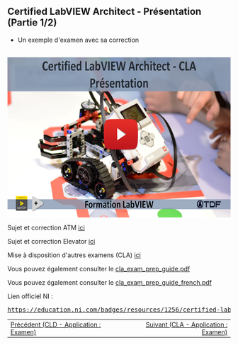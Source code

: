 <h2 dir="auto" id="user-content-h_174031069121655196260265"><strong>Certified LabVIEW Architect&nbsp;</strong><strong>- Pr&eacute;sentation </strong><strong>(Partie 1/2)</strong></h2>
<ul dir="auto">
<li>Un exemple d'examen avec sa correction</li>
</ul>
<p>&nbsp;<a><img src="CLA presentation.png" width="640" height="362" alt="" style="display: block; margin-left: auto; margin-right: auto;" /></a></p>
<p></p>
<p>Sujet et correction ATM&nbsp;<a href="https://github.com/Technologies-de-France/Formation-LabVIEW/tree/main/G-2%20CLA%20Application/ATM">ici</a></p>
<p>Sujet et correction Elevator&nbsp;<a href="https://github.com/Technologies-de-France/Formation-LabVIEW/tree/main/G-2%20CLA%20Application/Elevator%20Exam">ici</a></p>
<p>Mise &agrave; disposition d'autres examens (CLA)&nbsp;<a href="https://github.com/Technologies-de-France/Formation-LabVIEW/tree/main/G-1%20CLA%20Pr%C3%A9sentation/Sample%20exams">ici</a></p>
<p>Vous pouvez &eacute;galement consulter le <a class="js-navigation-open Link--primary" title="cla_exam_prep_guide.pdf" data-pjax="#repo-content-pjax-container" data-turbo-frame="repo-content-turbo-frame" href="https://github.com/Technologies-de-France/Formation-LabVIEW/blob/main/G-1%20CLA%20Pr%C3%A9sentation/cla_exam_prep_guide.pdf">cla_exam_prep_guide.pdf</a></p>
<p>Vous pouvez &eacute;galement consulter le&nbsp;<a class="js-navigation-open Link--primary" title="cla_exam_prep_guide_french.pdf" data-pjax="#repo-content-pjax-container" data-turbo-frame="repo-content-turbo-frame" href="https://github.com/Technologies-de-France/Formation-LabVIEW/blob/main/G-1%20CLA%20Pr%C3%A9sentation/cla_exam_prep_guide_french.pdf">cla_exam_prep_guide_french.pdf</a>&nbsp;</p>
<p></p>
<p>Lien officiel NI :&nbsp;</p>
<pre><a href="https://education.ni.com/badges/resources/1256/certified-labview-architect-cla" rel="nofollow">https://education.ni.com/badges/resources/1256/certified-labview-architect-cla</a></pre>
<p></p>
<table border="0" style="width: 100%; border-collapse: collapse; border-style: none;">
<tbody>
<tr>
<td style="width: 50%;"><a href="/G-1%20CLA Pr&eacute;sentation/"></a><a href="/F-3%20CLD Application/">Pr&eacute;c&eacute;dent (CLD - Application : Examen)</a><a href="/G-1%20CLA Pr&eacute;sentation/"></a></td>
<td style="width: 50%; text-align: right;"><a href="/G-2%20CLA Application/">Suivant (CLA - Application : Examen)</a></td>
</tr>
</tbody>
</table>
<p dir="auto" id="user-content-h_4774480761351655104528452" style="text-align: left;"></p>
